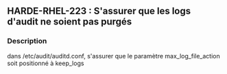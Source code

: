 ## HARDE-RHEL-223 : S'assurer que les logs d'audit ne soient pas purgés

### Description

dans /etc/audit/auditd.conf, s'assurer que le paramètre max_log_file_action soit positionné à keep_logs

